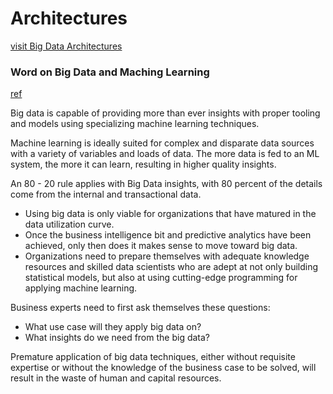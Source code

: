 # Architectures
[visit Big Data Architectures](./Wiki)

### Word on Big Data and Maching Learning
[ref](http://linkis.com/QP1K8)

Big data is capable of providing more than ever insights with proper tooling and models using specializing machine learning techniques.

Machine learning is ideally suited for complex and disparate data sources with a variety of variables and loads of data. 
The more data is fed to an ML system, the more it can learn, resulting in higher quality insights.

An 80 - 20 rule applies with Big Data insights, with 80 percent of the details come from the internal and transactional data. 
* Using big data is only viable for organizations that have matured in the data utilization curve. 
* Once the business intelligence bit and predictive analytics have been achieved, only then does it makes sense to move toward big data.
* Organizations need to prepare themselves with adequate knowledge resources and skilled data scientists who are adept at not only building statistical models, but also at using cutting-edge programming for applying machine learning.

Business experts need to first ask themselves these questions: 
* What use case will they apply big data on? 
* What insights do we need from the big data?

Premature application of big data techniques, either without requisite expertise or without the knowledge of the business case to be solved, will result in the waste of human and capital resources.
